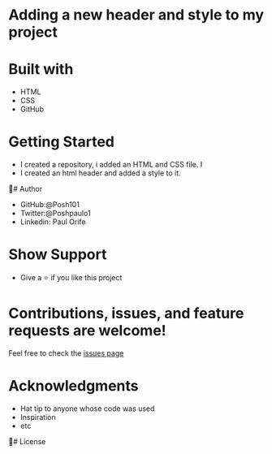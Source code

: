 # Adding a new header and style to my project

# Built with
- HTML
- CSS
- GitHub
# Getting Started
- I created a repository, i added an HTML and CSS file. I
- I created an html header and added a style to it.

👤# Author
- GitHub:@Posh101
- Twitter:@Poshpaulo1
- Linkedin: Paul Orife

# Show Support
- Give a ⭐️ if you like this project

# Contributions, issues, and feature requests are welcome!

Feel free to check the [issues page](https://github.com/posh101/My-Hello-Project/issues)

# Acknowledgments
- Hat tip to anyone whose code was used
- Inspiration
- etc

📝# License
